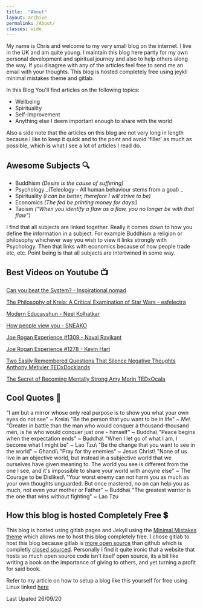 ```yaml
---
title:  "About"
layout: archive
permalink: /About/
classes: wide
---
```


My name is Chris and welcome to my very small blog on the internet. I live in the UK and am quite young. I maintain this blog here partly for my own personal development and spiritual journey and also to help others along the way. If you disagree with any of the articles feel free to send me an email with your thoughts. This blog is hosted completely free using jeykll minimal mistakes theme and gitlab. 

In this Blog You'll find articles on the following topics:

- Wellbeing   
- Spirituality 
- Self-Improvement
- Anything else I deem important enough to share with the world

Also a side note that the articles on this blog are not very long in length because I like to keep it quick and to the point and avoid 'filler' as much as possible, which is what I see a lot of articles I read do.

## Awesome Subjects :mag:

- Buddhism _(Desire is the cause of suffering)_   
- Psychology _(Teleology - All human behaviour stems from a goal) _ 
- Spirituality _(I can be better, therefore I will strive to be)_  
- Economics _(The fed be printing money for days!)_  
- Taoism _("When you identify a flaw as a flaw, you no longer be with that flaw")_

I find that all subjects are linked together. Really it comes down to how you define the information in a subject. For example Buddhism a religion or philosophy whichever way you wish to view it links strongly with Psychology. Then that links with economics because of how people trade etc, etc. Point being is that all subjects are intertwined in some way.  

## Best Videos on Youtube :tv:

[Can you beat the System? - Inspirational nomad](https://www.youtube.com/watch?v=PJBcuHGw7k4)

[The Philosophy of Kreia: A Critical Examination of Star Wars - esfelectra](https://www.youtube.com/watch?v=-Z0S0Z8lUTg)

[Modern Educayshun -  Neel Kolhatkar](https://www.youtube.com/watch?v=iKcWu0tsiZM)

[How people view you - SNEAKO](https://www.youtube.com/watch?v=guz7hc8RlfI)

[ Joe Rogan Experience #1309 - Naval Ravikant](https://www.youtube.com/watch?v=3qHkcs3kG44)

[ Joe Rogan Experience #1278 - Kevin Hart](https://www.youtube.com/watch?v=XW_KhFq4LQo)

[Two Easily Remembered Questions That Silence Negative Thoughts Anthony Metivier TEDxDocklands](https://www.youtube.com/watch?v=kvtYjdriSpM)

[The Secret of Becoming Mentally Strong Amy Morin TEDxOcala](https://www.youtube.com/watch?v=TFbv757kup4)

## Cool Quotes :speech_balloon:

"I am but a mirror whose only real purpose is to show you what your own eyes do not see" ~ Kreia\\
"Be the person that you want to be in life" ~ Me\\
"Greater in battle than the man who would conquer a thousand-thousand men, is he who would conquer just one - himself" ~ Buddha\\
"Peace begins when the expectation ends" ~ Buddha\\
"When I let go of what I am, I become what I might be" ~ Lao Tzu\\
"Be the change that you want to see in the world" ~ Ghandi\\
"Pray for thy enemies" ~ Jesus Christ\\
"None of us live in an objective world, but instead in a subjective world that we ourselves have given meaning to. The world you see is different from the one I see, and it's impossible to share your world with anoyne else" ~ The Courage to be Disliked\\
"Your worst enemy can not harm you as much as your own thoughts unguarded. But once mastered, no on can help you as much, not even your mother or Father" ~ Buddha\\
"The greatest warrior is the one that wins without fighting" ~ Lao Tzu

## How this blog is hosted Completely Free :heavy_dollar_sign:

This blog is hosted using gitlab pages and Jekyll using the [Minimal Mistakes theme](https://github.com/mmistakes/minimal-mistakes/) which allows me to host this blog completely free. I chose gitlab to host this blog because gitlab is [more open source](https://gitlab.com/gitlab-org/gitlab) than github which is completly [closed sourced](https://stackoverflow.com/questions/24254324/is-github-com-source-code-open-source). Personally I find it quite ironic that a website that hosts so much open source code isn't itself open source, its a bit like writing a book on the importance of giving to others, and yet turning a profit for said book. 

Refer to my article on how to setup a blog like this yourself for free using Linux linked [here](https://lovehumanity.gitlab.io/productivity/Creating-a-blog-for-free/)

Last Upated 26/09/20
